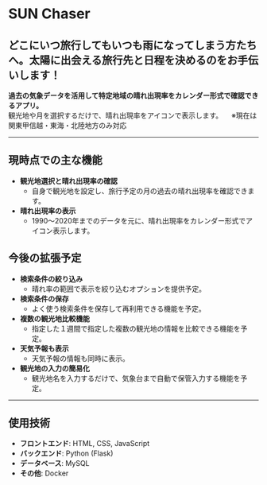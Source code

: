 # SUN Chaser

## どこにいつ旅行してもいつも雨になってしまう方たちへ。太陽に出会える旅行先と日程を決めるのをお手伝いします！

**過去の気象データを活用して特定地域の晴れ出現率をカレンダー形式で確認できるアプリ。**  
観光地や月を選択するだけで、晴れ出現率をアイコンで表示します。
　※現在は関東甲信越・東海・北陸地方のみ対応

---

## 現時点での主な機能

- **観光地選択と晴れ出現率の確認**
  - 自身で観光地を設定し、旅行予定の月の過去の晴れ出現率を確認できます。
- **晴れ出現率の表示**
  - 1990～2020年までのデータを元に、晴れ出現率をカレンダー形式でアイコン表示します。

## 今後の拡張予定

- **検索条件の絞り込み**
  - 晴れ率の範囲で表示を絞り込むオプションを提供予定。
- **検索条件の保存**
  - よく使う検索条件を保存して再利用できる機能を予定。
- **複数の観光地比較機能**
  - 指定した１週間で指定した複数の観光地の情報を比較できる機能を予定。
- **天気予報も表示**
  - 天気予報の情報も同時に表示。
- **観光地の入力の簡易化**
  - 観光地名を入力するだけで、気象台まで自動で保管入力する機能を予定。

---

## 使用技術

- **フロントエンド**: HTML, CSS, JavaScript
- **バックエンド**: Python (Flask)
- **データベース**: MySQL
- **その他**: Docker
